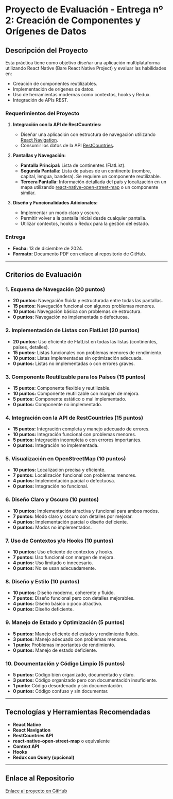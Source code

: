 # Proyecto de Evaluación - Entrega nº 2: Creación de Componentes y Orígenes de Datos

## Descripción del Proyecto
Esta práctica tiene como objetivo diseñar una aplicación multiplataforma utilizando React Native (Bare React Native Project) y evaluar las habilidades en:
- Creación de componentes reutilizables.
- Implementación de orígenes de datos.
- Uso de herramientas modernas como contextos, hooks y Redux.
- Integración de APIs REST.

### Requerimientos del Proyecto
1. **Integración con la API de RestCountries:**
   - Diseñar una aplicación con estructura de navegación utilizando [React Navigation](https://reactnavigation.org/).
   - Consumir los datos de la API [RestCountries](https://restcountries.com/#endpoints-all).

2. **Pantallas y Navegación:**
   - **Pantalla Principal:** Lista de continentes (FlatList).
   - **Segunda Pantalla:** Lista de países de un continente (nombre, capital, lengua, bandera). Se requiere un componente reutilizable.
   - **Tercera Pantalla:** Información detallada del país y localización en un mapa utilizando [react-native-open-street-map](https://github.com/enieber/react-native-open-street-map) o un componente similar.

3. **Diseño y Funcionalidades Adicionales:**
   - Implementar un modo claro y oscuro.
   - Permitir volver a la pantalla inicial desde cualquier pantalla.
   - Utilizar contextos, hooks o Redux para la gestión del estado.

### Entrega
- **Fecha:** 13 de diciembre de 2024.
- **Formato:** Documento PDF con enlace al repositorio de GitHub.

---

## Criterios de Evaluación

### 1. Esquema de Navegación (20 puntos)
- **20 puntos:** Navegación fluida y estructurada entre todas las pantallas.
- **15 puntos:** Navegación funcional con algunos problemas menores.
- **10 puntos:** Navegación básica con problemas de estructura.
- **0 puntos:** Navegación no implementada o defectuosa.

### 2. Implementación de Listas con FlatList (20 puntos)
- **20 puntos:** Uso eficiente de FlatList en todas las listas (continentes, países, detalles).
- **15 puntos:** Listas funcionales con problemas menores de rendimiento.
- **10 puntos:** Listas implementadas sin optimización adecuada.
- **0 puntos:** Listas no implementadas o con errores graves.

### 3. Componente Reutilizable para los Países (15 puntos)
- **15 puntos:** Componente flexible y reutilizable.
- **10 puntos:** Componente reutilizable con margen de mejora.
- **5 puntos:** Componente estático o mal implementado.
- **0 puntos:** Componente no implementado.

### 4. Integración con la API de RestCountries (15 puntos)
- **15 puntos:** Integración completa y manejo adecuado de errores.
- **10 puntos:** Integración funcional con problemas menores.
- **5 puntos:** Integración incompleta o con errores importantes.
- **0 puntos:** Integración no implementada.

### 5. Visualización en OpenStreetMap (10 puntos)
- **10 puntos:** Localización precisa y eficiente.
- **7 puntos:** Localización funcional con problemas menores.
- **4 puntos:** Implementación parcial o defectuosa.
- **0 puntos:** Integración no funcional.

### 6. Diseño Claro y Oscuro (10 puntos)
- **10 puntos:** Implementación atractiva y funcional para ambos modos.
- **7 puntos:** Modo claro y oscuro con detalles por mejorar.
- **4 puntos:** Implementación parcial o diseño deficiente.
- **0 puntos:** Modos no implementados.

### 7. Uso de Contextos y/o Hooks (10 puntos)
- **10 puntos:** Uso eficiente de contextos y hooks.
- **7 puntos:** Uso funcional con margen de mejora.
- **4 puntos:** Uso limitado o innecesario.
- **0 puntos:** No se usan adecuadamente.

### 8. Diseño y Estilo (10 puntos)
- **10 puntos:** Diseño moderno, coherente y fluido.
- **7 puntos:** Diseño funcional pero con detalles mejorables.
- **4 puntos:** Diseño básico o poco atractivo.
- **0 puntos:** Diseño deficiente.

### 9. Manejo de Estado y Optimización (5 puntos)
- **5 puntos:** Manejo eficiente del estado y rendimiento fluido.
- **3 puntos:** Manejo adecuado con problemas menores.
- **1 punto:** Problemas importantes de rendimiento.
- **0 puntos:** Manejo de estado deficiente.

### 10. Documentación y Código Limpio (5 puntos)
- **5 puntos:** Código bien organizado, documentado y claro.
- **3 puntos:** Código organizado pero con documentación insuficiente.
- **1 punto:** Código desordenado y sin documentación.
- **0 puntos:** Código confuso y sin documentar.

---

## Tecnologías y Herramientas Recomendadas
- **React Native**
- **React Navigation**
- **RestCountries API**
- **react-native-open-street-map** o equivalente
- **Context API**
- **Hooks**
- **Redux con Query (opcional)**

---

## Enlace al Repositorio
[Enlace al proyecto en GitHub](#)



